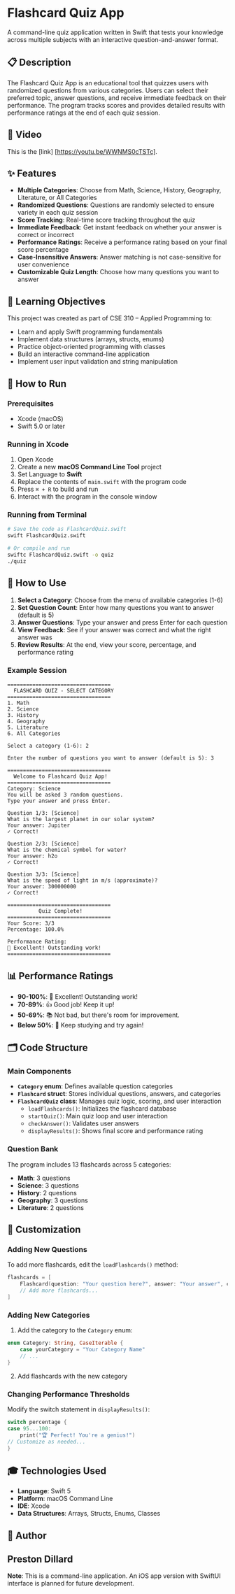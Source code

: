 # Flashcard Quiz App

A command-line quiz application written in Swift that tests your knowledge across multiple subjects with an interactive question-and-answer format.

## 📋 Description

The Flashcard Quiz App is an educational tool that quizzes users with randomized questions from various categories. Users can select their preferred topic, answer questions, and receive immediate feedback on their performance. The program tracks scores and provides detailed results with performance ratings at the end of each quiz session.

## 🎥 Video

This is the [link] [https://youtu.be/WWNMS0cTSTc].

## ✨ Features

- **Multiple Categories**: Choose from Math, Science, History, Geography, Literature, or All Categories
- **Randomized Questions**: Questions are randomly selected to ensure variety in each quiz session
- **Score Tracking**: Real-time score tracking throughout the quiz
- **Immediate Feedback**: Get instant feedback on whether your answer is correct or incorrect
- **Performance Ratings**: Receive a performance rating based on your final score percentage
- **Case-Insensitive Answers**: Answer matching is not case-sensitive for user convenience
- **Customizable Quiz Length**: Choose how many questions you want to answer

## 🎯 Learning Objectives

This project was created as part of CSE 310 – Applied Programming to:
- Learn and apply Swift programming fundamentals
- Implement data structures (arrays, structs, enums)
- Practice object-oriented programming with classes
- Build an interactive command-line application
- Implement user input validation and string manipulation

## 🚀 How to Run

### Prerequisites
- Xcode (macOS)
- Swift 5.0 or later

### Running in Xcode
1. Open Xcode
2. Create a new **macOS Command Line Tool** project
3. Set Language to **Swift**
4. Replace the contents of `main.swift` with the program code
5. Press `⌘ + R` to build and run
6. Interact with the program in the console window

### Running from Terminal
```bash
# Save the code as FlashcardQuiz.swift
swift FlashcardQuiz.swift

# Or compile and run
swiftc FlashcardQuiz.swift -o quiz
./quiz
```

## 📖 How to Use

1. **Select a Category**: Choose from the menu of available categories (1-6)
2. **Set Question Count**: Enter how many questions you want to answer (default is 5)
3. **Answer Questions**: Type your answer and press Enter for each question
4. **View Feedback**: See if your answer was correct and what the right answer was
5. **Review Results**: At the end, view your score, percentage, and performance rating

### Example Session
```
=================================
  FLASHCARD QUIZ - SELECT CATEGORY
=================================
1. Math
2. Science
3. History
4. Geography
5. Literature
6. All Categories

Select a category (1-6): 2

Enter the number of questions you want to answer (default is 5): 3

=================================
  Welcome to Flashcard Quiz App!
=================================
Category: Science
You will be asked 3 random questions.
Type your answer and press Enter.

Question 1/3: [Science]
What is the largest planet in our solar system?
Your answer: Jupiter
✓ Correct!

Question 2/3: [Science]
What is the chemical symbol for water?
Your answer: h2o
✓ Correct!

Question 3/3: [Science]
What is the speed of light in m/s (approximate)?
Your answer: 300000000
✓ Correct!

=================================
          Quiz Complete!
=================================
Your Score: 3/3
Percentage: 100.0%

Performance Rating:
🌟 Excellent! Outstanding work!
=================================
```

## 📊 Performance Ratings

- **90-100%**: 🌟 Excellent! Outstanding work!
- **70-89%**: 👍 Good job! Keep it up!
- **50-69%**: 📚 Not bad, but there's room for improvement.
- **Below 50%**: 💪 Keep studying and try again!

## 🗂️ Code Structure

### Main Components

- **`Category` enum**: Defines available question categories
- **`Flashcard` struct**: Stores individual questions, answers, and categories
- **`FlashcardQuiz` class**: Manages quiz logic, scoring, and user interaction
  - `loadFlashcards()`: Initializes the flashcard database
  - `startQuiz()`: Main quiz loop and user interaction
  - `checkAnswer()`: Validates user answers
  - `displayResults()`: Shows final score and performance rating

### Question Bank

The program includes 13 flashcards across 5 categories:
- **Math**: 3 questions
- **Science**: 3 questions  
- **History**: 2 questions
- **Geography**: 3 questions
- **Literature**: 2 questions

## 🔧 Customization

### Adding New Questions

To add more flashcards, edit the `loadFlashcards()` method:

```swift
flashcards = [
    Flashcard(question: "Your question here?", answer: "Your answer", category: .math),
    // Add more flashcards...
]
```

### Adding New Categories

1. Add the category to the `Category` enum:
```swift
enum Category: String, CaseIterable {
    case yourCategory = "Your Category Name"
    // ...
}
```

2. Add flashcards with the new category

### Changing Performance Thresholds

Modify the switch statement in `displayResults()`:

```swift
switch percentage {
case 95...100:
    print("🏆 Perfect! You're a genius!")
// Customize as needed...
}
```

## 🎓 Technologies Used

- **Language**: Swift 5
- **Platform**: macOS Command Line
- **IDE**: Xcode
- **Data Structures**: Arrays, Structs, Enums, Classes

## 👤 Author

**Preston Dillard**  
---

**Note**: This is a command-line application. An iOS app version with SwiftUI interface is planned for future development.
